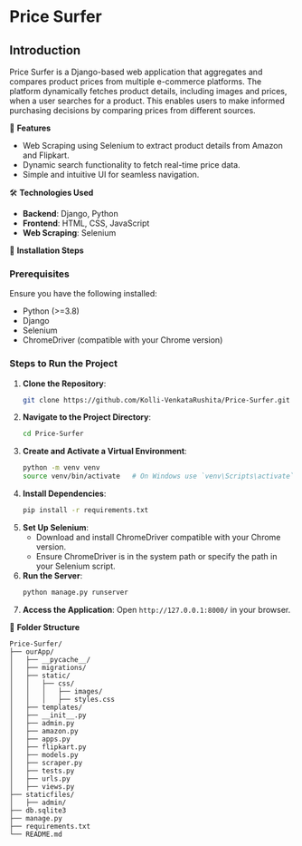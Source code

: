 # Price Surfer

## Introduction

Price Surfer is a Django-based web application that aggregates and compares product prices from multiple e-commerce platforms. The platform dynamically fetches product details, including images and prices, when a user searches for a product. This enables users to make informed purchasing decisions by comparing prices from different sources.

🚀 **Features**
- Web Scraping using Selenium to extract product details from Amazon and Flipkart.
- Dynamic search functionality to fetch real-time price data.
- Simple and intuitive UI for seamless navigation.

🛠 **Technologies Used**
- **Backend**: Django, Python
- **Frontend**: HTML, CSS, JavaScript
- **Web Scraping**: Selenium

📝 **Installation Steps**

### Prerequisites
Ensure you have the following installed:
- Python (>=3.8)
- Django
- Selenium
- ChromeDriver (compatible with your Chrome version)

### Steps to Run the Project

1. **Clone the Repository**:
   ```sh
   git clone https://github.com/Kolli-VenkataRushita/Price-Surfer.git
   ```
2. **Navigate to the Project Directory**:
   ```sh
   cd Price-Surfer
   ```
3. **Create and Activate a Virtual Environment**:
   ```sh
   python -m venv venv
   source venv/bin/activate   # On Windows use `venv\Scripts\activate`
   ```
4. **Install Dependencies**:
   ```sh
   pip install -r requirements.txt
   ```
5. **Set Up Selenium**:
   - Download and install ChromeDriver compatible with your Chrome version.
   - Ensure ChromeDriver is in the system path or specify the path in your Selenium script.
6. **Run the Server**:
   ```sh
   python manage.py runserver
   ```
7. **Access the Application**:
   Open `http://127.0.0.1:8000/` in your browser.

📁 **Folder Structure**
```
Price-Surfer/
├── ourApp/
│   ├── __pycache__/
│   ├── migrations/
│   ├── static/
│   │   ├── css/
│   │   │   ├── images/
│   │   │   ├── styles.css
│   ├── templates/
│   ├── __init__.py
│   ├── admin.py
│   ├── amazon.py
│   ├── apps.py
│   ├── flipkart.py
│   ├── models.py
│   ├── scraper.py
│   ├── tests.py
│   ├── urls.py
│   ├── views.py
├── staticfiles/
│   ├── admin/
├── db.sqlite3
├── manage.py
├── requirements.txt
└── README.md
```

